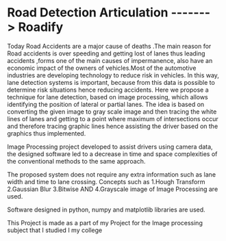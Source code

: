 # Road Detection Articulation -------> Roadify

Today Road Accidents are a major cause of deaths .The main reason for Road accidents is over speeding and getting lost of lanes thus leading accidents ,forms one of the main causes of impermanence, also have an economic impact of the owners of vehicles.Most of the automotive industries are developing technology to reduce risk in vehicles. In this way, lane detection systems is important, because from this data is possible to determine risk situations hence reducing accidents. Here we propose a technique for lane detection, based on image processing, which allows identifying the position of lateral or partial lanes. The idea is based on converting the given image to gray scale image and then tracing the white lines of lanes and getting to a point where maximum of intersections occur and therefore tracing graphic lines hence assisting the driver based on the graphics thus implemented.



Image Processing project developed to assist drivers using camera data, the designed software led to a decrease in time and space complexities of the conventional methods to the same approach.

The proposed system does not require any extra information such as lane width and time to lane crossing. Concepts such as 
1.Hough Transform 
2.Gaussian Blur 
3.Bitwise AND 
4.Grayscale image of Image Processing are used.

Software designed in python, numpy and matplotlib libraries are used.

This Project is made as a part of my Project for the Image processing subject that I studied I my college

